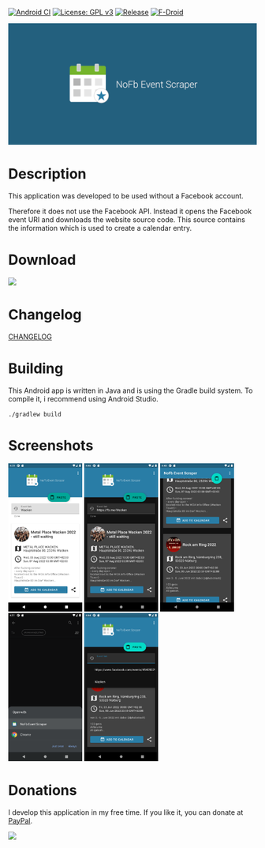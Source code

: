[![Android CI](https://github.com/akaessens/NoFbEventScraper/workflows/Android%20CI/badge.svg)](https://github.com/akaessens/NoFbEventScraper/actions)
[![License: GPL v3](https://img.shields.io/badge/License-GPLv3-blue.svg)](https://github.com/akaessens/NoFbEventScraper/blob/master/LICENSE)
[![Release](https://img.shields.io/github/release/akaessens/nofbeventscraper.svg?logo=github)](https://github.com/akaessens/NoFbEventScraper/releases/latest)
[![F-Droid](https://img.shields.io/f-droid/v/com.akdev.nofbeventscraper.svg)](https://f-droid.org/en/packages/com.akdev.nofbeventscraper)


<img src="https://github.com/akaessens/NoFbEventScraper/raw/master/fastlane/metadata/android/en-US/images/featureGraphic.png" alt="Feature Graphic" width="max-width">

# Description

This application was developed to be used without a Facebook account.

Therefore it does not use the Facebook API.
Instead it opens the Facebook event URI and downloads the website source code.
This source contains the information which is used to create a calendar entry.

# Download

<a href="https://f-droid.org/en/packages/com.akdev.nofbeventscraper">
  <img src="https://fdroid.gitlab.io/artwork/badge/get-it-on.png" height="75">
</a>

# Changelog

[CHANGELOG](CHANGELOG.md)

# Building

This Android app is written in Java and is using the Gradle build system. To compile it, i recommend using Android Studio.
```
./gradlew build
```

# Screenshots

<img src="https://github.com/akaessens/NoFbEventScraper/raw/master/fastlane/metadata/android/en-US/images/phoneScreenshots/1.png" alt="Screenshot 1" width="150"> <img src="https://github.com/akaessens/NoFbEventScraper/raw/master/fastlane/metadata/android/en-US/images/phoneScreenshots/2.png" alt="Screenshot 2" width="150"> <img src="https://github.com/akaessens/NoFbEventScraper/raw/master/fastlane/metadata/android/en-US/images/phoneScreenshots/3.png" alt="Screenshot 3" width="150"> <img src="https://github.com/akaessens/NoFbEventScraper/raw/master/fastlane/metadata/android/en-US/images/phoneScreenshots/4.png" alt="Screenshot 4" width="150"> <img 
src="https://github.com/akaessens/NoFbEventScraper/raw/master/fastlane/metadata/android/en-US/images/phoneScreenshots/5.png" alt="Screenshot 5" width="150">

# Donations
I develop this application in my free time. If you like it, you can donate at <a href="https://www.paypal.me/andreaskaessens">PayPal</a>.

<a title="PayPal" href="https://www.paypal.me/andreaskaessens"><img src="https://raw.githubusercontent.com/stefan-niedermann/paypal-donate-button/master/paypal-donate-button.png" height="75" /></a>
